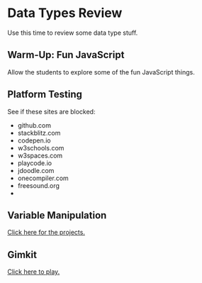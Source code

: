 # Data Types Review
Use this time to review some data type stuff.

## Warm-Up: Fun JavaScript
Allow the students to explore some of the fun JavaScript things.

## Platform Testing
See if these sites are blocked:

- github.com
- stackblitz.com
- codepen.io
- w3schools.com
- w3spaces.com
- playcode.io
- jdoodle.com
- onecompiler.com
- freesound.org
- 

## Variable Manipulation
[Click here for the projects.](VariableManipulation.md)

## Gimkit
[Click here to play.](https://www.gimkit.com/view/67e1bb3ce035a1fb3a8beef4)
